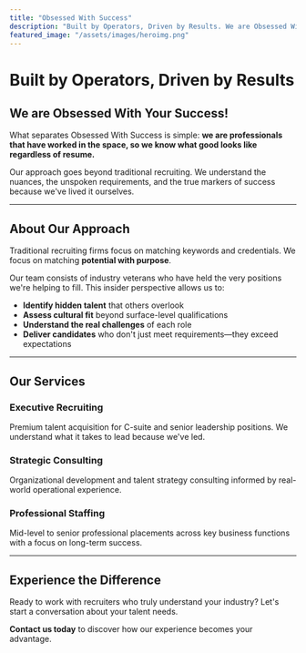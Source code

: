 ```yaml
---
title: "Obsessed With Success"
description: "Built by Operators, Driven by Results. We are Obsessed With Your Success!"
featured_image: "/assets/images/heroimg.png"
---
```


# Built by Operators, Driven by Results

## We are Obsessed With Your Success!

What separates Obsessed With Success is simple: **we are professionals that have worked in the space, so we know what good looks like regardless of resume.** 

Our approach goes beyond traditional recruiting. We understand the nuances, the unspoken requirements, and the true markers of success because we've lived it ourselves.

---

## About Our Approach

Traditional recruiting firms focus on matching keywords and credentials. We focus on matching **potential with purpose**. 

Our team consists of industry veterans who have held the very positions we're helping to fill. This insider perspective allows us to:

- **Identify hidden talent** that others overlook
- **Assess cultural fit** beyond surface-level qualifications  
- **Understand the real challenges** of each role
- **Deliver candidates** who don't just meet requirements—they exceed expectations

---

## Our Services

### Executive Recruiting
Premium talent acquisition for C-suite and senior leadership positions. We understand what it takes to lead because we've led.

### Strategic Consulting  
Organizational development and talent strategy consulting informed by real-world operational experience.

### Professional Staffing
Mid-level to senior professional placements across key business functions with a focus on long-term success.

---

## Experience the Difference

Ready to work with recruiters who truly understand your industry? Let's start a conversation about your talent needs.

**Contact us today** to discover how our experience becomes your advantage. 